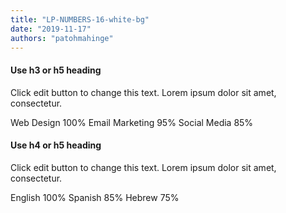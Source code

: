 ```yaml
---
title: "LP-NUMBERS-16-white-bg"
date: "2019-11-17"
authors: "patohmahinge"
---
```


#### Use h3 or h5 heading

Click edit button to change this text. Lorem ipsum dolor sit amet, consectetur.

Web Design 100% Email Marketing 95% Social Media 85%

#### Use h4 or h5 heading

Click edit button to change this text. Lorem ipsum dolor sit amet, consectetur.

English 100% Spanish 85% Hebrew 75%
